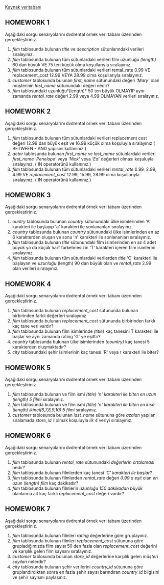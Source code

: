 
[Kaynak veritabanı](https://www.postgresqltutorial.com/wp-content/uploads/2019/05/dvdrental.zip)

## HOMEWORK 1

Aşağıdaki sorgu senaryolarını dvdrental örnek veri tabanı üzerinden gerçekleştiriniz.

1. *film* tablosunda bulunan *title* ve *description* sütunlarındaki verileri sıralayınız.
2. *film* tablosunda bulunan tüm sütunlardaki verileri film uzunluğu *(length)* 60 dan büyük VE 75 ten küçük olma koşullarıyla sıralayınız.
3. *film* tablosunda bulunan tüm sütunlardaki verileri rental_rate 0.99 VE replacement_cost 12.99 VEYA 28.99 olma koşullarıyla sıralayınız.
4. *customer* tablosunda bulunan *first_name* sütunundaki değeri *'Mary'* olan müşterinin *last_name* sütunundaki değeri nedir?
5. *film* tablosundaki uzunluğu*(length)* 50 ten büyük OLMAYIP aynı zamanda *rental_rate* değeri 2.99 veya 4.99 OLMAYAN verileri sıralayınız.


## HOMEWORK 2

Aşağıdaki sorgu senaryolarını dvdrental örnek veri tabanı üzerinden gerçekleştiriniz.

1. *film* tablosunda bulunan tüm sütunlardaki verileri replacement cost değeri 12.99 dan büyük eşit ve 16.99 küçük olma koşuluyla sıralayınız ( BETWEEN - AND yapısını kullanınız.)
2. *actor* tablosunda bulunan *first_name* ve *last_name* sütunlardaki verileri *first_name* *'Penelope'* veya *'Nick'* veya *'Ed'* değerleri olması koşuluyla sıralayınız. ( IN operatörünü kullanınız.)
3. *film* tablosunda bulunan tüm sütunlardaki verileri *rental_rate* 0.99, 2.99, 4.99 VE *replacement_cost* 12.99, 15.99, 28.99 olma koşullarıyla sıralayınız. ( IN operatörünü kullanınız.)


## HOMEWORK 3

Aşağıdaki sorgu senaryolarını dvdrental örnek veri tabanı üzerinden gerçekleştiriniz.

1. *ountry* tablosunda bulunan *country* sütunundaki ülke isimlerinden 'A' karakteri ile başlayıp 'a' karakteri ile sonlananları sıralayınız.
2. *country* tablosunda bulunan *country* sütunundaki ülke isimlerinden en az 6 karakterden oluşan ve sonu 'n' karakteri ile sonlananları sıralayınız.
3. *film* tablosunda bulunan *title* sütunundaki film isimlerinden en az 4 adet büyük ya da küçük harf farketmesizin 'T' karakteri içeren film isimlerini sıralayınız.
4. *film* tablosunda bulunan tüm sütunlardaki verilerden *title* 'C' karakteri ile başlayan ve *uzunluğu* (length) 90 dan büyük olan ve *rental_rate* 2.99 olan verileri sıralayınız.


## HOMEWORK 4

Aşağıdaki sorgu senaryolarını dvdrental örnek veri tabanı üzerinden gerçekleştiriniz.

1. *film* tablosunda bulunan *replacement_cost* sütununda bulunan birbirinden farklı değerleri sıralayınız.
2. *film* tablosunda bulunan *replacement_cost* sütununda birbirinden farklı kaç tane veri vardır?
3. *film* tablosunda bulunan film isimlerinde *(title)* kaç tanesini T karakteri ile başlar ve aynı zamanda rating 'G' ye eşittir?
4. *country* tablosunda bulunan ülke isimlerinden *(country)* kaç tanesi 5 karakterden oluşmaktadır?
5. *city* tablosundaki şehir isimlerinin kaç tanesi 'R' veya r karakteri ile biter?


## HOMEWORK 5

Aşağıdaki sorgu senaryolarını dvdrental örnek veri tabanı üzerinden gerçekleştiriniz.

1. *film* tablosunda bulunan ve film ismi *(title)* *'n' karakteri ile biten* *en uzun (length) 5 filmi* sıralayınız.
2. *film* tablosunda bulunan ve film ismi *(title)* *'n' karakteri ile biten* *en kısa (length) ikinci(6,7,8,9,10) 5 filmi* sıralayınız.
3. *customer* tablosunda bulunan *last_name* sütununa göre *azalan* yapılan sıralamada *store_id 1* olmak koşuluyla *ilk 4* veriyi sıralayınız.


## HOMEWORK 6

Aşağıdaki sorgu senaryolarını dvdrental örnek veri tabanı üzerinden gerçekleştiriniz.

1.  *film* tablosunda bulunan *rental_rate* sütunundaki *değerlerin ortalaması* nedir?
2.  *film* tablosunda bulunan filmlerden kaç tanesi *'C' karakteri ile başlar*?
3.  *film* tablosunda bulunan filmlerden *rental_rate* değeri *0.99 a eşit* olan *en uzun (length) film* kaç dakikadır?
4.  *film* tablosunda bulunan filmlerin *uzunluğu 150 dakikadan büyük* olanlarına ait kaç farklı *replacement_cost* değeri vardır?


## HOMEWORK 7

Aşağıdaki sorgu senaryolarını dvdrental örnek veri tabanı üzerinden gerçekleştiriniz.

1.  *film* tablosunda bulunan filmleri *rating* değerlerine göre gruplayınız.
2.  *film* tablosunda bulunan filmleri *replacement_cost* sütununa göre grupladığımızda film sayısı 50 den fazla olan *replacement_cost* değerini ve karşılık gelen film sayısını sıralayınız.
3. *customer* tablosunda bulunan *store_id* değerlerine karşılık gelen *müşteri sayıları* nelerdir? 
4. *city* tablosunda bulunan şehir verilerini *country_id* sütununa göre gruplandırdıktan sonra en fazla şehir sayısı barındıran *country_id* bilgisini ve şehir sayısını paylaşınız.

